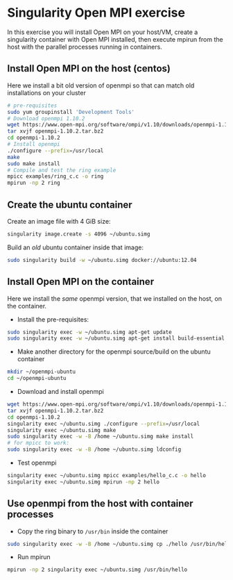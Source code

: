 # Singularity Open MPI exercise

In this exercise you will install Open MPI on your host/VM, create a singularity container with Open MPI installed, then execute mpirun from the host with the parallel processes running in containers.

Install Open MPI on the host (centos)
--------------------------------------
Here we install a bit old version of openmpi so that can match old installations on your cluster
```bash
# pre-requisites
sudo yum groupinstall 'Development Tools'
# Download openmpi 1.10.2
wget https://www.open-mpi.org/software/ompi/v1.10/downloads/openmpi-1.10.2.tar.bz2
tar xvjf openmpi-1.10.2.tar.bz2
cd openmpi-1.10.2
# Install openmpi 
./configure --prefix=/usr/local
make
sudo make install
# Compile and test the ring example
mpicc examples/ring_c.c -o ring
mpirun -np 2 ring
```
Create the ubuntu container
---------------------------
Create an image file with 4 GiB size:
```bash
singularity image.create -s 4096 ~/ubuntu.simg
```
Build an *old* ubuntu container inside that image:
```bash
sudo singularity build -w ~/ubuntu.simg docker://ubuntu:12.04
```
Install Open MPI on the container
----------------------------------
Here we install the *same* openmpi version, that we installed on the host, on the container.
* Install the pre-requisites:
```bash
sudo singularity exec -w ~/ubuntu.simg apt-get update
sudo singularity exec -w ~/ubuntu.simg apt-get install build-essential
```
* Make another directory for the openmpi source/build on the ubuntu container
```bash
mkdir ~/openmpi-ubuntu
cd ~/openmpi-ubuntu
```
* Download and install openmpi
```bash
wget https://www.open-mpi.org/software/ompi/v1.10/downloads/openmpi-1.10.2.tar.bz2
tar xvjf openmpi-1.10.2.tar.bz2
cd openmpi-1.10.2
singularity exec ~/ubuntu.simg ./configure --prefix=/usr/local
singularity exec ~/ubuntu.simg make
sudo singularity exec -w -B /home ~/ubuntu.simg make install
# for mpicc to work:
sudo singularity exec -w -B /home ~/ubuntu.simg ldconfig
```
* Test openmpi
```bash
singularity exec ~/ubuntu.simg mpicc examples/hello_c.c -o hello
singularity exec ~/ubuntu.simg mpirun -np 2 hello
```
Use openmpi from the host with container processes
---------------------------------------------------
* Copy the ring binary to ``/usr/bin`` inside the container
```bash
sudo singularity exec -w -B /home ~/ubuntu.simg cp ./hello /usr/bin/hello
```
* Run mpirun
```bash
mpirun -np 2 singularity exec ~/ubuntu.simg /usr/bin/hello
```
